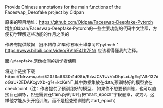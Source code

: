 Provide Chinese annotations for the main functions of the Faceswap_Deepfake project by Oldpan


原来的项目地址：https://github.com/Oldpan/Faceswap-Deepfake-Pytorch
增加Oldpan/Faceswap-Deepfake-Pytorch的一些主要功能的代码中文注释，方便初学理解这些功能的作用之类的

作者有提供数据，挺不错的
如果你有跟土堆学习过pytorch：https://www.bilibili.com/video/BV1hE411t7RN/
应该看得懂我的注释。

面向deepfake,深伪检测的初学者使用

将这个链接下载https://1drv.ms/u/c/52986a6839d1d98b/EdzJGVfUzVxDhpLctJgEqTABr137doGaUk2EDAKcgvXb-g?e=kcKeNT
其中数据集放在data,预训练好的模型放在checkpoint（注：作者提供了预训练好的模型，
如果你不想要预训练，也可以直接自己训练，但是需要在train.py的101行把“start_epoch"字段删掉，改为0。这样他才能从头开始训练，而不是检查预训练的start_epoch）

